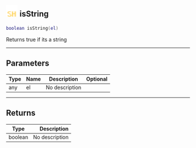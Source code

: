 ## <img src="../../.gitbook/assets/shared.png" width="32" height="32" /> isString

```lua
boolean isString(el)
```

Returns true if its a string

-----------------
## Parameters

| Type   | Name | Description | Optional |
| ------ | ---- | ----------- | -------: |
| any | el | No description |  |

-----------------
## Returns

| Type   | Description |
| ------ | ----------: |
| boolean | No description |
